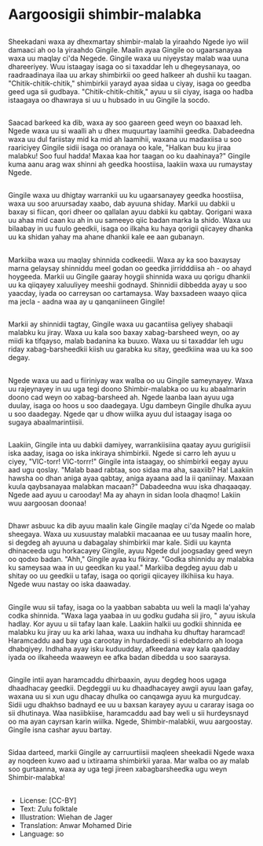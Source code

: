 # Aargoosigii shimbir-malabka

##
Sheekadani waxa ay dhexmartay shimbir-malab la yiraahdo Ngede iyo wiil damaaci ah oo la yiraahdo Gingile. Maalin ayaa Gingile oo ugaarsanayaa waxa uu maqlay ci'da Negede. Gingile waxa uu niyeystay malab waa uuna dhareeriyey. Wuu istaagay isaga oo si taxaddar leh u dhegeysanaya, oo raadraadinaya ilaa uu arkay shimbirkii oo geed halkeer ah dushii ku taagan. "Chitik-chitik-chitik," shimbirkii yarayd ayaa sidaa u ciyay, isaga oo geedba geed uga sii gudbaya. "Chitik-chitik-chitik," ayuu u sii ciyay, isaga oo hadba istaagaya oo dhawraya si uu u hubsado in uu Gingile la socdo.

##
Saacad barkeed ka dib, waxa ay soo gaareen geed weyn oo baaxad leh. Ngede waxa uu si waalli ah u dhex muquurtay laamihii geedka. Dabadeedna waxa uu dul fariistay mid ka mid ah laamihii, waxana uu madaxiisa u soo raariciyey Gingile sidii isaga oo oranaya oo kale, "Halkan buu ku jiraa malabku! Soo fuul hadda! Maxaa kaa hor taagan oo ku daahinaya?" Gingile kuma aanu arag wax shinni ah geedka hoostiisa, laakiin waxa uu rumaystay Ngede.

##
Gingile waxa uu dhigtay warrankii uu ku ugaarsanayey geedka hoostiisa, waxa uu soo aruursaday xaabo, dab ayuuna shiday. Markii uu dabkii u baxay si fiican, qori dheer oo qallalan ayuu dabkii ku qabtay. Qorigani waxa uu ahaa mid caan ku ah in uu sameeyo qiic badan marka la shido. Waxa uu bilaabay in uu fuulo geedkii, isaga oo ilkaha ku haya qorigii qiicayey dhanka uu ka shidan yahay ma ahane dhankii kale ee aan gubanayn.

##
Markiiba waxa uu maqlay shinnida codkeedii. Waxa ay ka soo baxaysay marna gelaysay shinniddu meel godan oo geedka jirridddiisa ah - oo ahayd hoygeeda. Markii uu Gingile gaaray hoygii shinnida waxa uu qorigu dhankii uu ka qiiqayey xaluuliyey meeshii godnayd. Shinnidii dibbedda ayay u soo yaacday, iyada oo carreysan oo cartamaysa. Way baxsadeen waayo qiica ma jecla - aadna waa ay u qanqaniineen Gingile!

##
Markii ay shinnidii tagtay, Gingile waxa uu gacantiisa geliyey shabaqii malabku ku jiray. Waxa uu kala soo baxay xabag-barsheed weyn, oo ay miidi ka tifqayso, malab badanina ka buuxo. Waxa uu si taxaddar leh ugu riday xabag-barsheedkii kiish uu garabka ku sitay, geedkiina waa uu ka soo degay.

##
Ngede waxa uu aad u fiiriniyay wax walba oo uu Gingile sameynayey. Waxa uu rajeynayey in uu uga tegi doono Shimbir-malabka oo uu ku abaalmarin doono cad weyn oo xabag-barsheed ah. Ngede laanba laan ayuu uga duulay, isaga oo hoos u soo daadegaya. Ugu dambeyn Gingile dhulka ayuu u soo daadegay. Ngede qar u dhow wiilka ayuu dul istaagay isaga oo sugaya abaalmarintiisii.

##
Laakiin, Gingile inta uu dabkii damiyey, warrankiisiina qaatay ayuu gurigiisii iska aaday, isaga oo iska inkiraya shimbirkii. Ngede si carro leh ayuu u ciyey, "VIC-torr! VIC-torrr!" Gingile inta istaagay, oo shimbirkii eegay ayuu aad ugu qoslay. "Malab baad rabtaa, soo sidaa ma aha, saaxiib? Ha! Laakiin hawsha oo dhan aniga ayaa qabtay, aniga ayaana aad la ii qaniinay. Maxaan kuula qaybsanayaa malabkan macaan?" Dabadeedna wuu iska dhaqaaqay. Ngede aad ayuu u carooday! Ma ay ahayn in sidan loola dhaqmo! Lakiin wuu aargoosan doonaa!

##
Dhawr asbuuc ka dib ayuu maalin kale Gingile maqlay ci'da Ngede oo malab sheegaya. Waxa uu xusuustay malabkii macaanaa ee uu tusay maalin hore, si degdeg ah ayuuna u dabagalay shimbirkii mar kale. Sidii uu kaynta dhinaceeda ugu horkacayey Gingile, ayuu Ngede dul joogsaday geed weyn oo qodxo badan. "Ahh," Gingile ayaa ku fikiray. "Godka shinnidu ay malabka ku sameysaa waa in uu geedkan ku yaal." Markiiba degdeg ayuu dab u shitay oo uu geedkii u tafay, isaga oo qorigii qiicayey ilkihiisa ku haya. Ngede wuu nastay oo iska daawaday.

##
Gingile wuu sii tafay, isaga oo la yaabban sababta uu weli la maqli la'yahay codka shinnida. "Waxa laga yaabaa in uu godku gudaha sii jiro, " ayuu iskula hadlay. Kor ayuu u sii tafay laan kale. Laakiin halkii uu godkii shinnida ee malabku ku jiray uu ka arki lahaa, waxa uu indhaha ku dhuftay haramcad! Haramcaddu aad bay uga carootay in hurdadeedii si edebdarro ah looga dhabqiyey. Indhaha ayay isku kuduudday, afkeedana way kala qaadday iyada oo ilkaheeda waaweyn ee afka badan dibedda u soo saaraysa.

##
Gingile intii ayan haramcaddu dhirbaaxin, ayuu degdeg hoos ugaga dhaadhacay geedkii. Degdeggii uu ku dhaadhacayey awgii ayuu laan gafay, waxana uu si xun ugu dhacay dhulka oo canqawga ayuu ka murgudcay. Sidii ugu dhakhso badnayd ee uu u baxsan karayey ayuu u cararay isaga oo sii dhutinaya. Waa nasiibkiise, haramcaddu aad bay weli u sii hurdeysnayd oo ma ayan cayrsan karin wiilka. Ngede, Shimbir-malabkii, wuu aargoostay. Gingile isna cashar ayuu bartay.

##
Sidaa darteed, markii Gingile ay carruurtiisii maqleen sheekadii Ngede waxa ay noqdeen kuwo aad u ixtiraama shimbirkii yaraa. Mar walba oo ay malab soo gurtaanna, waxa ay uga tegi jireen xabagbarsheedka ugu weyn Shimbir-malabka!

##
* License: [CC-BY]
* Text: Zulu folktale
* Illustration: Wiehan de Jager
* Translation: Anwar Mohamed Dirie
* Language: so
